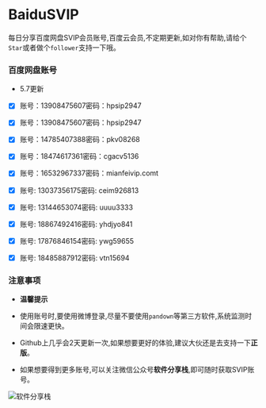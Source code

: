 # BaiduSVIP

每日分享百度网盘SVIP会员账号,百度云会员,不定期更新,如对你有帮助,请给个`Star`或者做个`follower`支持一下哦。

### 百度网盘账号 

- 5.7更新

- [x] 账号：13908475607密码：hpsip2947
- [x] 账号：13908475607密码：hpsip2947
- [x] 账号：14785407388密码：pkv08268
- [x] 账号：18474617361密码：cgacv5136
- [x] 账号：16532967337密码：mianfeivip.comt
- [x] 账号: 13037356175密码: ceim926813
- [x] 账号: 13144653074密码: uuuu3333
- [x] 账号: 18867492416密码: yhdjyo841
- [x] 账号: 17876846154密码: ywg59655
- [x] 账号: 18485887912密码: vtn15694


### 注意事项

- **温馨提示**

- 使用账号时,要使用微博登录,尽量不要使用`pandown`等第三方软件,系统监测时间会限速更快。

- Github上几乎会2天更新一次,如果想要更好的体验,建议大伙还是去支持一下**正版**。

- 如果想要得到更多账号,可以关注微信公众号**软件分享栈**,即可随时获取SVIP账号。

![软件分享栈](https://ae01.alicdn.com/kf/H5082b6f3bdfc456bb7b5de0f9c104212L.png)
